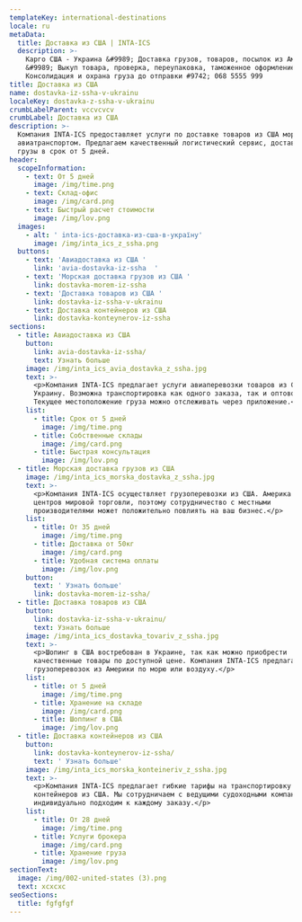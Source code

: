```yaml
---
templateKey: international-destinations
locale: ru
metaData:
  title: Доставка из США | INTA-ICS
  description: >-
    Карго США - Украина &#9989; Доставка грузов, товаров, посылок из Америка
    &#9989; Выкуп товара, проверка, переупаковка, таможенное оформление.
    Консолидация и охрана груза до отправки #9742; 068 5555 999
title: Доставка из США
name: dostavka-iz-ssha-v-ukrainu
localeKey: dostavka-z-ssha-v-ukrainu
crumbLabelParent: vccvcvcv
crumbLabel: Доставка из США
description: >-
  Компания INTA-ICS предоставляет услуги по доставке товаров из США морским и
  авиатранспортом. Предлагаем качественный логистический сервис, доставляем
  грузы в срок от 5 дней.
header:
  scopeInformation:
    - text: От 5 дней
      image: /img/time.png
    - text: Склад-офис
      image: /img/card.png
    - text: Быстрый расчет стоимости
      image: /img/lov.png
  images:
    - alt: ' inta-ics-доставка-из-сша-в-україну'
      image: /img/inta_ics_z_ssha.png
  buttons:
    - text: 'Авиадоставка из США '
      link: 'avia-dostavka-iz-ssha  '
    - text: 'Морская доставка грузов из США '
      link: dostavka-morem-iz-ssha
    - text: 'Доставка товаров из США '
      link: dostavka-iz-ssha-v-ukrainu
    - text: Доставка контейнеров из США
      link: dostavka-konteynerov-iz-ssha
sections:
  - title: Авиадоставка из США
    button:
      link: avia-dostavka-iz-ssha/
      text: Узнать больше
    image: /img/inta_ics_avia_dostavka_z_ssha.jpg
    text: >-
      <p>Компания INTA-ICS предлагает услуги авиаперевозки товаров из США в
      Украину. Возможна транспортировка как одного заказа, так и оптовой партии.
      Текущее местоположение груза можно отслеживать через приложение.</p>
    list:
      - title: Срок от 5 дней
        image: /img/time.png
      - title: Собственные склады
        image: /img/card.png
      - title: Быстрая консультация
        image: /img/lov.png
  - title: Морская доставка грузов из США
    image: /img/inta_ics_morska_dostavka_z_ssha.jpg
    text: >-
      <p>Компания INTA-ICS осуществляет грузоперевозки из США. Америка — один из
      центров мировой торговли, поэтому сотрудничество с местными
      производителями может положительно повлиять на ваш бизнес.</p>
    list:
      - title: От 35 дней
        image: /img/time.png
      - title: Доставка от 50кг
        image: /img/card.png
      - title: Удобная система оплаты
        image: /img/lov.png
    button:
      text: ' Узнать больше'
      link: dostavka-morem-iz-ssha/
  - title: Доставка товаров из США
    button:
      link: dostavka-iz-ssha-v-ukrainu/
      text: Узнать больше
    image: /img/inta_ics_dostavka_tovariv_z_ssha.jpg
    text: >-
      <p>Шопинг в США востребован в Украине, так как можно приобрести
      качественные товары по доступной цене. Компания INTA-ICS предлагает услуги
      грузоперевозок из Америки по морю или воздуху.</p>
    list:
      - title: от 5 дней
        image: /img/time.png
      - title: Хранение на складе
        image: /img/card.png
      - title: Шоппинг в США
        image: /img/lov.png
  - title: Доставка контейнеров из США
    button:
      link: dostavka-konteynerov-iz-ssha/
      text: ' Узнать больше'
    image: /img/inta_ics_morska_konteineriv_z_ssha.jpg
    text: >-
      <p>Компания INTA-ICS предлагает гибкие тарифы на транспортировку
      контейнеров из США. Мы сотрудничаем с ведущими судоходными компаниями и
      индивидуально подходим к каждому заказу.</p>
    list:
      - title: От 28 дней
        image: /img/time.png
      - title: Услуги брокера
        image: /img/card.png
      - title: Хранение груза
        image: /img/lov.png
sectionText:
  image: /img/002-united-states (3).png
  text: xcxcxc
seoSections:
  title: fgfgfgf
---
```

